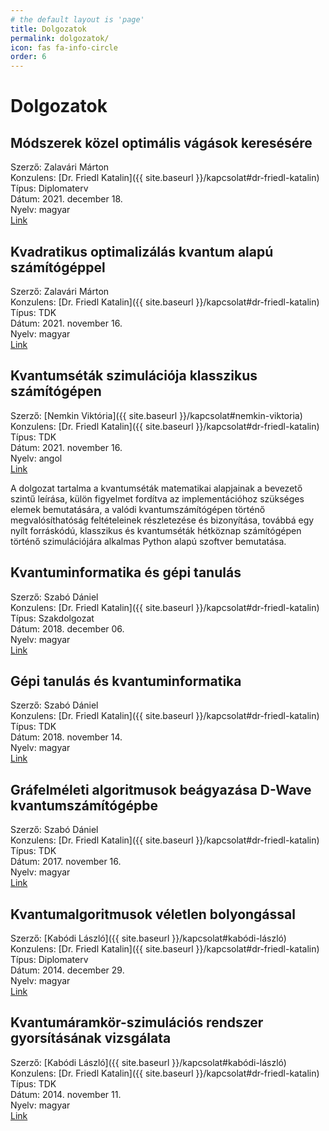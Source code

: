 ```yaml
---
# the default layout is 'page'
title: Dolgozatok
permalink: dolgozatok/
icon: fas fa-info-circle
order: 6
---
```


# Dolgozatok

## Módszerek közel optimális vágások keresésére

Szerző: Zalavári Márton  
Konzulens: [Dr. Friedl Katalin]({{ site.baseurl }}/kapcsolat#dr-friedl-katalin)  
Típus: Diplomaterv  
Dátum: 2021. december 18.  
Nyelv: magyar  
[Link](https://diplomaterv.vik.bme.hu/hu/Theses/Modszerek-kozel-optimalis-vagasok-keresesere)

## Kvadratikus optimalizálás kvantum alapú számítógéppel

Szerző: Zalavári Márton  
Konzulens: [Dr. Friedl Katalin]({{ site.baseurl }}/kapcsolat#dr-friedl-katalin)  
Típus: TDK  
Dátum: 2021. november 16.  
Nyelv: magyar  
[Link](https://tdk.bme.hu/VIK/modell1/Kvadratikus-optimalizalas-kvantum-alapu)

## Kvantumséták szimulációja klasszikus számítógépen

Szerző: [Nemkin Viktória]({{ site.baseurl }}/kapcsolat#nemkin-viktoria)  
Konzulens: [Dr. Friedl Katalin]({{ site.baseurl }}/kapcsolat#dr-friedl-katalin)  
Típus: TDK  
Dátum: 2021. november 16.  
Nyelv: angol  
[Link](https://tdk.bme.hu/VIK/modell1/Kvantumsetak-szimulacioja-klasszikus)

A dolgozat tartalma a kvantumséták matematikai alapjainak a bevezető szintű leírása, külön figyelmet fordítva az implementációhoz szükséges elemek bemutatására, a valódi kvantumszámítógépen történő megvalósíthatóság feltételeinek részletezése és bizonyítása, továbbá egy nyílt forráskódú, klasszikus és kvantumséták hétköznap számítógépen történő szimulációjára alkalmas Python alapú szoftver bemutatása.

## Kvantuminformatika és gépi tanulás

Szerző: Szabó Dániel  
Konzulens: [Dr. Friedl Katalin]({{ site.baseurl }}/kapcsolat#dr-friedl-katalin)  
Típus: Szakdolgozat  
Dátum: 2018. december 06.  
Nyelv: magyar  
[Link](https://diplomaterv.vik.bme.hu/hu/Theses/Kvantuminformatika-es-gepi-tanulas)

## Gépi tanulás és kvantuminformatika

Szerző: Szabó Dániel  
Konzulens: [Dr. Friedl Katalin]({{ site.baseurl }}/kapcsolat#dr-friedl-katalin)  
Típus: TDK  
Dátum: 2018. november 14.  
Nyelv: magyar  
[Link](http://tdk.bme.hu/VIK/Szimu1/Gepi-tanulas-es-kvantuminformatika)

## Gráfelméleti algoritmusok beágyazása D-Wave kvantumszámítógépbe

Szerző: Szabó Dániel  
Konzulens: [Dr. Friedl Katalin]({{ site.baseurl }}/kapcsolat#dr-friedl-katalin)  
Típus: TDK  
Dátum: 2017. november 16.  
Nyelv: magyar  
[Link](http://tdk.bme.hu/VIK/Szimu/Grafelmeleti-algoritmusok-beagyazasa-DWave)

## Kvantumalgoritmusok véletlen bolyongással

Szerző: [Kabódi László]({{ site.baseurl }}/kapcsolat#kabódi-lászló)  
Konzulens: [Dr. Friedl Katalin]({{ site.baseurl }}/kapcsolat#dr-friedl-katalin)  
Típus: Diplomaterv  
Dátum: 2014. december 29.  
Nyelv: magyar  
[Link](https://diplomaterv.vik.bme.hu/hu/Theses/Kvantumalgoritmusok-veletlen-bolyongassal)

## Kvantumáramkör-szimulációs rendszer gyorsításának vizsgálata

Szerző: [Kabódi László]({{ site.baseurl }}/kapcsolat#kabódi-lászló)  
Konzulens: [Dr. Friedl Katalin]({{ site.baseurl }}/kapcsolat#dr-friedl-katalin)  
Típus: TDK  
Dátum: 2014. november 11.  
Nyelv: magyar  
[Link](http://tdk.bme.hu/VIK/Szimulacio/Kvantumaramkorszimulacios-rendszer)
